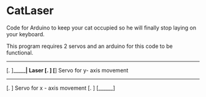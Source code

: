 # CatLaser
Code for Arduino to keep your cat occupied so he will finally stop laying on your keyboard.

This program requires 2 servos and an arduino for this code to be functional.

 ______ ___________
[.     ]___________| Laser
[.     ]
[______] Servo for y- axis movement
 ______
[.     ] Servo for x - axis movement
[.     ]
[______]

